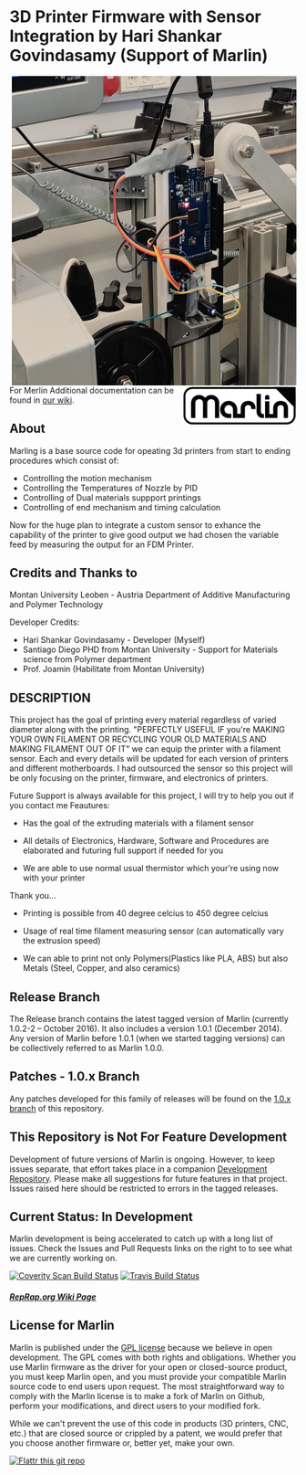 # 3D Printer Firmware with Sensor Integration by Hari Shankar Govindasamy (Support of Marlin)

<img align="right" src="Documentation/Logo/sensor.jpg" width= 500/>
<img align="right" src="Documentation/Logo/Marlin%20Logo%20GitHub.png" />

For Merlin Additional documentation can be found in [our wiki](https://github.com/MarlinFirmware/Marlin/wiki/Main-Page).


## About
Marling is a base source code for opeating 3d printers from start to ending procedures which consist of:
- Controlling the motion mechanism
- Controlling the Temperatures of Nozzle by PID
- Controlling of Dual materials suppport printings
- Controlling of end mechanism and timing calculation

Now for the huge plan to integrate a custom sensor to exhance the capability of the printer to give good output 
we had chosen the variable feed by measuring the output for an FDM Printer.

## Credits and Thanks to
Montan University Leoben - Austria
Department of Additive Manufacturing and Polymer Technology

Developer Credits:
 - Hari Shankar Govindasamy - Developer (Myself)
 - Santiago Diego PHD from Montan University - Support for Materials science from Polymer department
 - Prof. Joamin (Habilitate from Montan University)

## DESCRIPTION
This project has the goal of printing every material regardless of varied diameter along with the printing.
"PERFECTLY USEFUL IF you're MAKING YOUR OWN FILAMENT OR RECYCLING YOUR OLD MATERIALS AND MAKING FILAMENT OUT OF IT"
we can equip the printer with a filament sensor. Each and every details will be updated for each version of printers and different motherboards.
I had outsourced the sensor so this project
will be only focusing on the printer, firmware, and electronics of printers.

Future Support is always available for this project, I will try to help you out if you contact me
Feautures:
- Has the goal of the extruding materials with a filament sensor

- All details of Electronics, Hardware, Software and Procedures are elaborated and futuring full support if needed for you

- We are able to use normal usual thermistor which your're using now with your printer 

Thank you...
- Printing is possible from 40 degree celcius to 450 degree celcius

- Usage of real time filament measuring sensor (can automatically vary the extrusion speed)

- We can able to print not only Polymers(Plastics like PLA, ABS) but also Metals (Steel,
    Copper, and also ceramics)

## Release Branch

The Release branch contains the latest tagged version of Marlin (currently 1.0.2-2 – October 2016). It also includes a version 1.0.1 (December 2014). Any version of Marlin before 1.0.1 (when we started tagging versions) can be collectively referred to as Marlin 1.0.0.

## Patches - 1.0.x Branch

Any patches developed for this family of releases will be found on the [1.0.x branch](https://github.com/MarlinFirmware/Marlin/tree/1.0.x) of this repository.

## This Repository is Not For Feature Development

Development of future versions of Marlin is ongoing. However, to keep issues separate, that effort takes place in a companion [Development Repository](https://github.com/MarlinFirmware/MarlinDev/). Please make all suggestions for future features in that project. Issues raised here should be restricted to errors in the tagged releases.

## Current Status: In Development

Marlin development is being accelerated to catch up with a long list of issues. Check the Issues and Pull Requests links on the right to to see what we are currently working on.

[![Coverity Scan Build Status](https://scan.coverity.com/projects/2224/badge.svg)](https://scan.coverity.com/projects/2224)
[![Travis Build Status](https://travis-ci.org/MarlinFirmware/Marlin.svg)](https://travis-ci.org/MarlinFirmware/Marlin)

##### [RepRap.org Wiki Page](http://reprap.org/wiki/Marlin)


## License for Marlin

Marlin is published under the [GPL license](/COPYING.md) because we believe in open development. The GPL comes with both rights and obligations. Whether you use Marlin firmware as the driver for your open or closed-source product, you must keep Marlin open, and you must provide your compatible Marlin source code to end users upon request. The most straightforward way to comply with the Marlin license is to make a fork of Marlin on Github, perform your modifications, and direct users to your modified fork.

While we can't prevent the use of this code in products (3D printers, CNC, etc.) that are closed source or crippled by a patent, we would prefer that you choose another firmware or, better yet, make your own.

[![Flattr this git repo](http://api.flattr.com/button/flattr-badge-large.png)](https://flattr.com/submit/auto?user_id=ErikZalm&url=https://github.com/MarlinFirmware/Marlin&title=Marlin&language=&tags=github&category=software)
